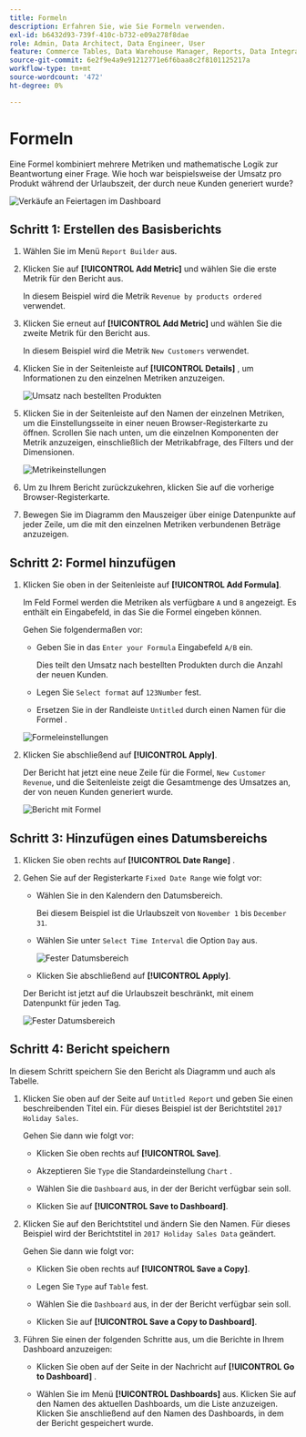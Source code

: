 ```yaml
---
title: Formeln
description: Erfahren Sie, wie Sie Formeln verwenden.
exl-id: b6432d93-739f-410c-b732-e09a278f8dae
role: Admin, Data Architect, Data Engineer, User
feature: Commerce Tables, Data Warehouse Manager, Reports, Data Integration
source-git-commit: 6e2f9e4a9e91212771e6f6baa8c2f8101125217a
workflow-type: tm+mt
source-wordcount: '472'
ht-degree: 0%

---
```


# Formeln

Eine Formel kombiniert mehrere Metriken und mathematische Logik zur Beantwortung einer Frage. Wie hoch war beispielsweise der Umsatz pro Produkt während der Urlaubszeit, der durch neue Kunden generiert wurde?

![Verkäufe an Feiertagen im Dashboard](../../assets/magento-bi-report-builder-revenue-by-products-formula-report-holiday-sales-dashboard.png)

## Schritt 1: Erstellen des Basisberichts

1. Wählen Sie im Menü `Report Builder` aus.

1. Klicken Sie auf **[!UICONTROL Add Metric]** und wählen Sie die erste Metrik für den Bericht aus.

   In diesem Beispiel wird die Metrik `Revenue by products ordered` verwendet.

1. Klicken Sie erneut auf **[!UICONTROL Add Metric]** und wählen Sie die zweite Metrik für den Bericht aus.

   In diesem Beispiel wird die Metrik `New Customers` verwendet.

1. Klicken Sie in der Seitenleiste auf **[!UICONTROL Details]** , um Informationen zu den einzelnen Metriken anzuzeigen.

   ![Umsatz nach bestellten Produkten](../../assets/magento-bi-report-builder-revenue-by-products.png)

1. Klicken Sie in der Seitenleiste auf den Namen der einzelnen Metriken, um die Einstellungsseite in einer neuen Browser-Registerkarte zu öffnen. Scrollen Sie nach unten, um die einzelnen Komponenten der Metrik anzuzeigen, einschließlich der Metrikabfrage, des Filters und der Dimensionen.

   ![Metrikeinstellungen](../../assets/magento-bi-report-builder-revenue-by-products-metric-detail.png)

1. Um zu Ihrem Bericht zurückzukehren, klicken Sie auf die vorherige Browser-Registerkarte.

1. Bewegen Sie im Diagramm den Mauszeiger über einige Datenpunkte auf jeder Zeile, um die mit den einzelnen Metriken verbundenen Beträge anzuzeigen.

## Schritt 2: Formel hinzufügen

1. Klicken Sie oben in der Seitenleiste auf **[!UICONTROL Add Formula]**.

   Im Feld Formel werden die Metriken als verfügbare `A` und `B` angezeigt. Es enthält ein Eingabefeld, in das Sie die Formel eingeben können.

   Gehen Sie folgendermaßen vor:

   * Geben Sie in das `Enter your Formula` Eingabefeld `A/B` ein.

     Dies teilt den Umsatz nach bestellten Produkten durch die Anzahl der neuen Kunden.

   * Legen Sie `Select format` auf `123Number` fest.

   * Ersetzen Sie in der Randleiste `Untitled` durch einen Namen für die Formel .

   ![Formeleinstellungen](../../assets/magento-bi-report-builder-revenue-by-products-add-formula-detail.png)

1. Klicken Sie abschließend auf **[!UICONTROL Apply]**.

   Der Bericht hat jetzt eine neue Zeile für die Formel, `New Customer Revenue`, und die Seitenleiste zeigt die Gesamtmenge des Umsatzes an, der von neuen Kunden generiert wurde.

   ![Bericht mit Formel](../../assets/magento-bi-report-builder-revenue-by-products-formula-report.png)

## Schritt 3: Hinzufügen eines Datumsbereichs

1. Klicken Sie oben rechts auf **[!UICONTROL Date Range]** .

1. Gehen Sie auf der Registerkarte `Fixed Date Range` wie folgt vor:

   * Wählen Sie in den Kalendern den Datumsbereich.

     Bei diesem Beispiel ist die Urlaubszeit von `November 1` bis `December 31`.

   * Wählen Sie unter `Select Time Interval` die Option `Day` aus.

     ![Fester Datumsbereich](../../assets/magento-bi-report-builder-revenue-by-products-formula-report-fixed-date-range.png)

   * Klicken Sie abschließend auf **[!UICONTROL Apply]**.

   Der Bericht ist jetzt auf die Urlaubszeit beschränkt, mit einem Datenpunkt für jeden Tag.

   ![Fester Datumsbereich](../../assets/magento-bi-report-builder-revenue-by-products-formula-report-fixed-date-range-report.png)

## Schritt 4: Bericht speichern

In diesem Schritt speichern Sie den Bericht als Diagramm und auch als Tabelle.

1. Klicken Sie oben auf der Seite auf `Untitled Report` und geben Sie einen beschreibenden Titel ein. Für dieses Beispiel ist der Berichtstitel `2017 Holiday Sales`.

   Gehen Sie dann wie folgt vor:

   * Klicken Sie oben rechts auf **[!UICONTROL Save]**.

   * Akzeptieren Sie `Type` die Standardeinstellung `Chart` .

   * Wählen Sie die `Dashboard` aus, in der der Bericht verfügbar sein soll.

   * Klicken Sie auf **[!UICONTROL Save to Dashboard]**.

1. Klicken Sie auf den Berichtstitel und ändern Sie den Namen. Für dieses Beispiel wird der Berichtstitel in `2017 Holiday Sales Data` geändert.

   Gehen Sie dann wie folgt vor:

   * Klicken Sie oben rechts auf **[!UICONTROL Save a Copy]**.

   * Legen Sie `Type` auf `Table` fest.

   * Wählen Sie die `Dashboard` aus, in der der Bericht verfügbar sein soll.

   * Klicken Sie auf **[!UICONTROL Save a Copy to Dashboard]**.

1. Führen Sie einen der folgenden Schritte aus, um die Berichte in Ihrem Dashboard anzuzeigen:

   * Klicken Sie oben auf der Seite in der Nachricht auf **[!UICONTROL Go to Dashboard]** .

   * Wählen Sie im Menü **[!UICONTROL Dashboards]** aus. Klicken Sie auf den Namen des aktuellen Dashboards, um die Liste anzuzeigen. Klicken Sie anschließend auf den Namen des Dashboards, in dem der Bericht gespeichert wurde.
